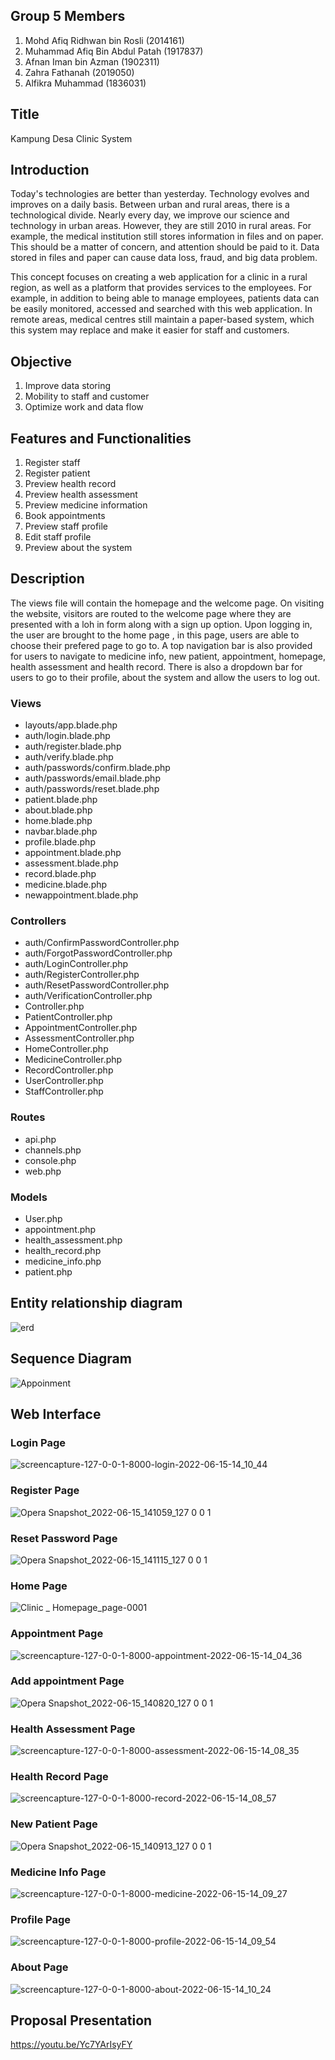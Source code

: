 
## Group 5 Members

1. Mohd Afiq Ridhwan bin Rosli (2014161)
2. Muhammad Afiq Bin Abdul Patah (1917837)
3. Afnan Iman bin Azman (1902311)
4. Zahra Fathanah (2019050)
5. Alfikra Muhammad (1836031)

## Title
Kampung Desa Clinic System

## Introduction
  Today's technologies are better than yesterday. Technology evolves and improves on a daily basis. Between urban and rural areas, there is a technological divide. Nearly every day, we improve our science and technology in urban areas. However, they are still 2010 in rural areas. For example, the medical institution still stores information in files and on paper. This should be a matter of concern, and attention should be paid to it. Data stored in files and paper can cause data loss, fraud, and big data problem. 
  
  This concept focuses on creating a web application for a clinic in a rural region, as well as a platform that provides services to the employees. For example, in addition to being able to manage employees, patients data can be easily monitored, accessed and searched with this web application. In remote areas, medical centres still maintain a paper-based system, which this system may replace and make it easier for staff and customers.
  
## Objective 
1. Improve data storing
2. Mobility to staff and customer
3. Optimize work and data flow
  
## Features and Functionalities
1. Register staff
2. Register patient
3. Preview health record
4. Preview health assessment
5. Preview medicine information
6. Book appointments
7. Preview staff profile
8. Edit staff profile
9. Preview about the system

## Description
  The views file will contain the homepage and the welcome page. On visiting the website, visitors are routed to the welcome page where they are presented with a loh in form along with a sign up option. Upon logging in, the user are brought to the home page , in this page, users are able to choose their prefered page to go to. A top navigation bar is also provided for users to navigate to medicine info, new patient, appointment, homepage, health assessment and health record. There is also a dropdown bar for users to go to their profile, about the system and allow the users to log out.
  
### Views
- layouts/app.blade.php
- auth/login.blade.php
- auth/register.blade.php
- auth/verify.blade.php
- auth/passwords/confirm.blade.php
- auth/passwords/email.blade.php
- auth/passwords/reset.blade.php
- patient.blade.php
- about.blade.php
- home.blade.php
- navbar.blade.php
- profile.blade.php
- appointment.blade.php
- assessment.blade.php
- record.blade.php
- medicine.blade.php
- newappointment.blade.php

### Controllers
- auth/ConfirmPasswordController.php
- auth/ForgotPasswordController.php
- auth/LoginController.php
- auth/RegisterController.php
- auth/ResetPasswordController.php
- auth/VerificationController.php
- Controller.php
- PatientController.php
- AppointmentController.php
- AssessmentController.php
- HomeController.php
- MedicineController.php
- RecordController.php
- UserController.php
- StaffController.php

### Routes
- api.php
- channels.php
- console.php
- web.php

### Models
- User.php
- appointment.php
- health_assessment.php
- health_record.php
- medicine_info.php
- patient.php
  
 ## Entity relationship diagram
![erd](https://user-images.githubusercontent.com/103871912/173637598-20e2f8d8-651b-40ae-9715-910139a27586.jpg)

## Sequence Diagram
![Appoinment](https://user-images.githubusercontent.com/103871912/173637835-23c1bd69-25bb-419f-8379-6e34179050f7.jpg)

## Web Interface
### Login Page
![screencapture-127-0-0-1-8000-login-2022-06-15-14_10_44](https://user-images.githubusercontent.com/103871912/173755263-c0a3f6f5-6405-48cf-a344-c3cece60966b.png)

### Register Page
![Opera Snapshot_2022-06-15_141059_127 0 0 1](https://user-images.githubusercontent.com/103871912/173755319-16526f67-7192-44bd-9893-04e456be7496.png)

### Reset Password Page
![Opera Snapshot_2022-06-15_141115_127 0 0 1](https://user-images.githubusercontent.com/103871912/173755345-af897840-90e6-4a13-b782-bb6e883d9474.png)

### Home Page
![Clinic _ Homepage_page-0001](https://user-images.githubusercontent.com/103871912/173756249-16ecf765-25f0-4165-87f7-974220e06b96.jpg)

### Appointment Page
![screencapture-127-0-0-1-8000-appointment-2022-06-15-14_04_36](https://user-images.githubusercontent.com/103871912/173756306-01558e79-89c5-436d-921c-1d3554f22ab4.png)

### Add appointment Page
![Opera Snapshot_2022-06-15_140820_127 0 0 1](https://user-images.githubusercontent.com/103871912/173756357-8b0a9682-be13-4b84-b53f-9101fa0018be.png)

### Health Assessment Page
![screencapture-127-0-0-1-8000-assessment-2022-06-15-14_08_35](https://user-images.githubusercontent.com/103871912/173756374-f0f60ada-d009-4520-adca-2f014c58fd49.png)

### Health Record Page
![screencapture-127-0-0-1-8000-record-2022-06-15-14_08_57](https://user-images.githubusercontent.com/103871912/173756396-f1bb1602-292b-4359-9c31-f18661b5297e.png)

### New Patient Page
![Opera Snapshot_2022-06-15_140913_127 0 0 1](https://user-images.githubusercontent.com/103871912/173756431-fe35f912-5fd3-4923-a87e-449df65d88f7.png)

### Medicine Info Page
![screencapture-127-0-0-1-8000-medicine-2022-06-15-14_09_27](https://user-images.githubusercontent.com/103871912/173756450-d26d7960-f713-4ccf-845b-ab9d745cd638.png)

### Profile Page
![screencapture-127-0-0-1-8000-profile-2022-06-15-14_09_54](https://user-images.githubusercontent.com/103871912/173756533-2f578b55-e250-4ffb-a325-6df2ae87f8a3.png)

### About Page
![screencapture-127-0-0-1-8000-about-2022-06-15-14_10_24](https://user-images.githubusercontent.com/103871912/173756547-3f00bbfd-9ca0-435a-b425-89731042ff70.png)

## Proposal Presentation
https://youtu.be/Yc7YArIsyFY
